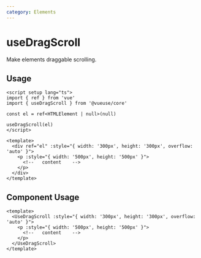 ```yaml
---
category: Elements
---
```


# useDragScroll

Make elements draggable scrolling.

## Usage

```vue
<script setup lang="ts">
import { ref } from 'vue'
import { useDragScroll } from '@vueuse/core'

const el = ref<HTMLElement | null>(null)

useDragScroll(el)
</script>

<template>
  <div ref="el" :style="{ width: '300px', height: '300px', overflow: 'auto' }">
    <p :style="{ width: '500px', height: '500px' }">
      <!--   content    -->
    </p>
  </div>
</template>
```

## Component Usage

```vue
<template>
  <UseDragScroll :style="{ width: '300px', height: '300px', overflow: 'auto' }">
    <p :style="{ width: '500px', height: '500px' }">
      <!--   content    -->
    </p>
  </UseDragScroll>
</template>
```
